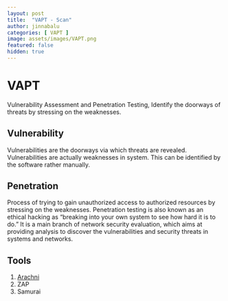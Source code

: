 ```yaml
---
layout: post
title:  "VAPT - Scan"
author: jinnabalu
categories: [ VAPT ]
image: assets/images/VAPT.png
featured: false
hidden: true
---
```


# VAPT

Vulnerability Assessment and Penetration Testing, Identify the doorways of threats by stressing on the weaknesses.

## Vulnerability

Vulnerabilities are the doorways via which threats are revealed. Vulnerabilities are actually weaknesses in system. This can be identified by the software rather manually.

## Penetration

Process of trying to gain unauthorized access to authorized resources by stressing on the weaknesses. Penetration testing is also known as an ethical hacking as “breaking into your own system to see how hard it is to do.” It is a main branch of network security evaluation, which aims at providing analysis to discover the vulnerabilities and security threats in systems and networks.

## Tools

1. [Arachni]({{site.url}}/Arachni)
2. ZAP
3. Samurai

